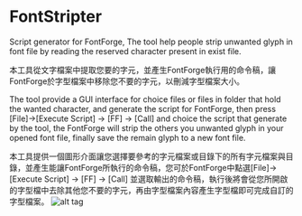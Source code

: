 # FontStripter
Script generator for FontForge, The tool help people strip unwanted glyph in font file by reading the reserved character present in exist file.

本工具從文字檔案中提取您要的字元，並產生FontForge執行用的命令稿，讓FontForge於字型檔案中移除您不要的字元，以刪減字型檔案大小。

The tool provide a GUI interface for choice files or files in folder that hold the wanted character, and generate the script for FontForge, then press [File]->[Execute Script] -> [FF] -> [Call] and choice the script that generate by the tool, the FontForge will strip the others you unwanted glyph in your opened font file, finally save the remain glyph to a new font file.

本工具提供一個圖形介面讓您選擇要參考的字元檔案或目錄下的所有字元檔案與目錄，並產生能讓FontForge所執行的命令稿，您可於FontForge中點選[File]->[Execute Script] -> [FF] -> [Call] 並選取輸出的命令稿，執行後將會從您所開啟的字型檔中去除其他您不要的字元，再由字型檔案內容產生字型檔即可完成自訂的字型檔案。
![alt tag](https://cloud.githubusercontent.com/assets/11750590/16618869/2780a5dc-43be-11e6-9b26-df959c96a028.png)
